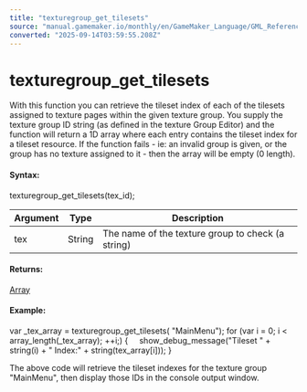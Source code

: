 ```yaml
---
title: "texturegroup_get_tilesets"
source: "manual.gamemaker.io/monthly/en/GameMaker_Language/GML_Reference/Drawing/Textures/texturegroup_get_tilesets.htm"
converted: "2025-09-14T03:59:55.208Z"
---
```


# texturegroup\_get\_tilesets

With this function you can retrieve the tileset index of each of the tilesets assigned to texture pages within the given texture group. You supply the texture group ID string (as defined in the texture Group Editor) and the function will return a 1D array where each entry contains the tileset index for a tileset resource. If the function fails - ie: an invalid group is given, or the group has no texture assigned to it - then the array will be empty (0 length).

#### Syntax:

texturegroup\_get\_tilesets(tex\_id);

| Argument | Type | Description |
| --- | --- | --- |
| tex | String | The name of the texture group to check (a string) |

#### Returns:

[Array](../../../GML_Overview/Arrays.md)

#### Example:

var \_tex\_array = texturegroup\_get\_tilesets( "MainMenu");
for (var i = 0; i < array\_length(\_tex\_array); ++i;)
{
    show\_debug\_message("Tileset " + string(i) + " Index:" + string(tex\_array\[i\]));
}

The above code will retrieve the tileset indexes for the texture group "MainMenu", then display those IDs in the console output window.